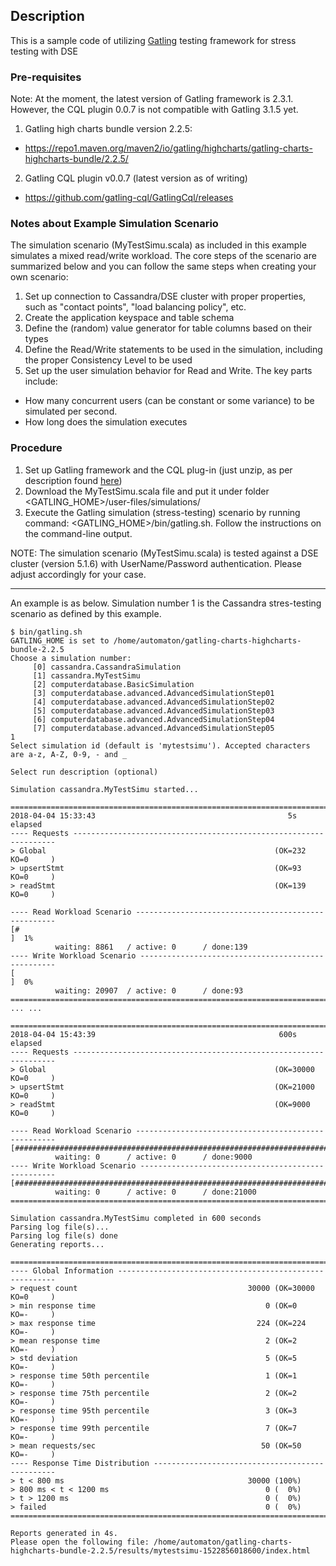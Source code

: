 ## Description
This is a sample code of utilizing [Gatling](https://gatling.io/) testing framework for stress testing with DSE

### Pre-requisites
Note: At the moment, the latest version of Gatling framework is 2.3.1. However, the CQL plugin 0.0.7 is not compatible with Gatling 3.1.5 yet. 

1. Gatling high charts bundle version 2.2.5: 
  + https://repo1.maven.org/maven2/io/gatling/highcharts/gatling-charts-highcharts-bundle/2.2.5/   
2. Gatling CQL plugin v0.0.7 (latest version as of writing)
  + https://github.com/gatling-cql/GatlingCql/releases
 
### Notes about Example Simulation Scenario
The simulation scenario (MyTestSimu.scala) as included in this example simulates a mixed read/write workload. The core steps of the scenario are summarized below and you can follow the same steps when creating your own scenario:
1. Set up connection to Cassandra/DSE cluster with proper properties, such as "contact points", "load balancing policy", etc. 
2. Create the application keyspace and table schema
3. Define the (random) value generator for table columns based on their types
4. Define the Read/Write statements to be used in the simulation, including the proper Consistency Level to be used
5. Set up the user simulation behavior for Read and Write. The key parts include:
* How many concurrent users (can be constant or some variance) to be simulated per second.
* How long does the simulation executes

### Procedure
1. Set up Gatling framework and the CQL plug-in (just unzip, as per description found [here](https://github.com/gatling-cql/GatlingCql))
2. Download the MyTestSimu.scala file and put it under folder <GATLING_HOME>/user-files/simulations/
3. Execute the Gatling simulation (stress-testing) scenario by running command: <GATLING_HOME>/bin/gatling.sh. Follow the instructions on the command-line output. 

NOTE: The simulation scenario (MyTestSimu.scala) is tested against a DSE cluster (version 5.1.6) with UserName/Password authentication. Please adjust accordingly for your case.

---

An example is as below. Simulation number 1 is the Cassandra stres-testing scenario as defined by this example.

```
$ bin/gatling.sh
GATLING_HOME is set to /home/automaton/gatling-charts-highcharts-bundle-2.2.5
Choose a simulation number:
     [0] cassandra.CassandraSimulation
     [1] cassandra.MyTestSimu
     [2] computerdatabase.BasicSimulation
     [3] computerdatabase.advanced.AdvancedSimulationStep01
     [4] computerdatabase.advanced.AdvancedSimulationStep02
     [5] computerdatabase.advanced.AdvancedSimulationStep03
     [6] computerdatabase.advanced.AdvancedSimulationStep04
     [7] computerdatabase.advanced.AdvancedSimulationStep05
1
Select simulation id (default is 'mytestsimu'). Accepted characters are a-z, A-Z, 0-9, - and _

Select run description (optional)

Simulation cassandra.MyTestSimu started...

================================================================================
2018-04-04 15:33:43                                           5s elapsed
---- Requests ------------------------------------------------------------------
> Global                                                   (OK=232    KO=0     )
> upsertStmt                                               (OK=93     KO=0     )
> readStmt                                                 (OK=139    KO=0     )

---- Read Workload Scenario ----------------------------------------------------
[#                                                                         ]  1%
          waiting: 8861   / active: 0      / done:139
---- Write Workload Scenario ---------------------------------------------------
[                                                                          ]  0%
          waiting: 20907  / active: 0      / done:93
================================================================================
... ...

================================================================================
2018-04-04 15:43:39                                         600s elapsed
---- Requests ------------------------------------------------------------------
> Global                                                   (OK=30000  KO=0     )
> upsertStmt                                               (OK=21000  KO=0     )
> readStmt                                                 (OK=9000   KO=0     )

---- Read Workload Scenario ----------------------------------------------------
[##########################################################################]100%
          waiting: 0      / active: 0      / done:9000
---- Write Workload Scenario ---------------------------------------------------
[##########################################################################]100%
          waiting: 0      / active: 0      / done:21000
================================================================================

Simulation cassandra.MyTestSimu completed in 600 seconds
Parsing log file(s)...
Parsing log file(s) done
Generating reports...

================================================================================
---- Global Information --------------------------------------------------------
> request count                                      30000 (OK=30000  KO=0     )
> min response time                                      0 (OK=0      KO=-     )
> max response time                                    224 (OK=224    KO=-     )
> mean response time                                     2 (OK=2      KO=-     )
> std deviation                                          5 (OK=5      KO=-     )
> response time 50th percentile                          1 (OK=1      KO=-     )
> response time 75th percentile                          2 (OK=2      KO=-     )
> response time 95th percentile                          3 (OK=3      KO=-     )
> response time 99th percentile                          7 (OK=7      KO=-     )
> mean requests/sec                                     50 (OK=50     KO=-     )
---- Response Time Distribution ------------------------------------------------
> t < 800 ms                                         30000 (100%)
> 800 ms < t < 1200 ms                                   0 (  0%)
> t > 1200 ms                                            0 (  0%)
> failed                                                 0 (  0%)
================================================================================

Reports generated in 4s.
Please open the following file: /home/automaton/gatling-charts-highcharts-bundle-2.2.5/results/mytestsimu-1522856018600/index.html
```
